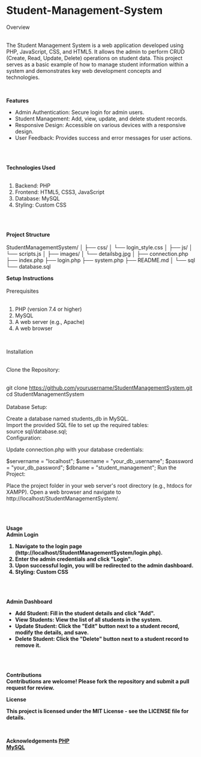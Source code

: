 # Student-Management-System
Overview<br><br>
<p>
    The Student Management System is a web application developed using PHP, JavaScript, CSS, and HTML5. It allows the admin to perform CRUD (Create, Read, Update, Delete) operations on student data. This project serves as a basic example of how to manage student information within a system and demonstrates key web development concepts and technologies.
</p><br>

<b>Features</b><br>
<ul>
    <li>Admin Authentication: Secure login for admin users.</li>
    <li>Student Management: Add, view, update, and delete student records.</li>
    <li>Responsive Design: Accessible on various devices with a responsive design.</li>
    <li>User Feedback: Provides success and error messages for user actions.</li>
</ul><br><br>

<b>Technologies Used</b><br><br>
<ol>
    <li>Backend: PHP</li>
    <li>Frontend: HTML5, CSS3, JavaScript</li>
    <li>Database: MySQL</li>
    <li> Styling: Custom CSS</li>
</ol><br><br>

<b>Project Structure</b><br><br>
<span>
StudentManagementSystem/
│
├── css/
│   └── login_style.css
│
├── js/
│   └── scripts.js
│
├── images/
│   └── detailsbg.jpg
│
├── connection.php
├── index.php
├── login.php
├── system.php
├── README.md
│
└── sql
    └── database.sql
    </span><br>
    
<b>Setup Instructions</b><br><br>
Prerequisites<br><br>
<ol>
    <li>PHP (version 7.4 or higher)</li>
    <li>MySQL</li>
    <li>A web server (e.g., Apache)</li>
    <li>A web browser</li>
</ol><br>

Installation<br><br>

Clone the Repository:<br><br>

git clone https://github.com/yourusername/StudentManagementSystem.git<br>
cd StudentManagementSystem<br><br>
Database Setup:<br>

Create a database named students_db in MySQL.<br>
Import the provided SQL file to set up the required tables:<br>
source sql/database.sql;<br>
Configuration:<br>

Update connection.php with your database credentials:<br>
<p>
$servername = "localhost";
$username = "your_db_username";
$password = "your_db_password";
$dbname = "student_management";
Run the Project:

Place the project folder in your web server's root directory (e.g., htdocs for XAMPP).
Open a web browser and navigate to http://localhost/StudentManagementSystem/.
</p><br><br>

<b>Usage</b><br>
<b>Admin Login<b><br>
<ol>
    <li>Navigate to the login page (http://localhost/StudentManagementSystem/login.php).</li>
    <li>Enter the admin credentials and click "Login".</li>
    <li>Upon successful login, you will be redirected to the admin dashboard.</li>
    <li> Styling: Custom CSS</li>
</ol><br><br>

<b>Admin Dashboard</b><br>
<ul>
    <li>Add Student: Fill in the student details and click "Add".</li>
    <li>View Students: View the list of all students in the system.</li>
    <li>Update Student: Click the "Edit" button next to a student record, modify the details, and save.</li>
    <li>Delete Student: Click the "Delete" button next to a student record to remove it.</li>
</ul><br><br>

<b>Contributions</b><br>
Contributions are welcome! Please fork the repository and submit a pull request for review.<br>

<b>License</b><br>
<p>
    This project is licensed under the MIT License - see the LICENSE file for details.
</p><br>


<b>Acknowledgements</b>
<a href = "https://www.php.net/">PHP</a><br>
<a href = "https://www.mysql.com/">MySQL</a>

